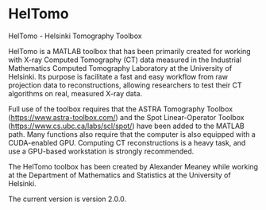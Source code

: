 # HelTomo
HelTomo - Helsinki Tomography Toolbox

HelTomo is a MATLAB toolbox that has been primarily created for working with X-ray Computed Tomography (CT) data measured in the Industrial Mathematics Computed Tomography Laboratory at the University of Helsinki. Its purpose is facilitate a fast and easy workflow from raw projection data to reconstructions, allowing researchers to test their CT algorithms on real, measured X-ray data.

Full use of the toolbox requires that the ASTRA Tomography Toolbox (https://www.astra-toolbox.com/) and the Spot Linear-Operator Toolbox (https://www.cs.ubc.ca/labs/scl/spot/) have been added to the MATLAB path. Many functions also require that the computer is also equipped with a CUDA-enabled GPU. Computing CT reconstructions is a heavy task, and use a GPU-based workstation is strongly recommended.

The HelTomo toolbox has been created by Alexander Meaney while working at the Department of Mathematics and Statistics at the University of Helsinki.

The current version is version 2.0.0.
